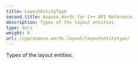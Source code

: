 ```yaml
---
title: LayoutEntityType
second_title: Aspose.Words for C++ API Reference
description: Types of the layout entities. 
type: docs
weight: 0
url: /cpp/aspose.words.layout/layoutentitytype/
---
```


Types of the layout entities. 

